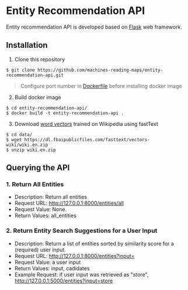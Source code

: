 # Entity Recommendation API
Entity recommendation API is developed based on [Flask](https://flask.palletsprojects.com/en/2.0.x/) web framework.

## Installation
1. Clone this repository
```
$ git clone https://github.com/machines-reading-maps/entity-recommendation-api.git
```

> Configure port number in [Dockerfile](https://github.com/machines-reading-maps/entity-recommendation-api/blob/05cafad85257b0e5fd6ec8e7f3257fdd1128f2f3/Dockerfile#L16-L17) before installing docker image

2. Build docker image
```
$ cd entity-recommendation-api/
$ docker build -t entity-recommendation-api .
```

3. Download [word vectors](https://fasttext.cc/docs/en/pretrained-vectors.html) trained on Wikipedia using fastText  
```
$ cd data/
$ wget https://dl.fbaipublicfiles.com/fasttext/vectors-wiki/wiki.en.zip
$ unzip wiki.en.zip
```

## Querying the API
### 1. Return All Entities
- Description: Return all entities
- Request URL: http://127.0.0.1:8000/entities/all
- Request Value: None.
- Return Values: all_entities


### 2. Return Entity Search Suggestions for a User Input
- Description: Return a list of entities sorted by similarity score for a (required) user input.
- Request URL: http://127.0.0.1:8000/entities?input=
- Request Value: a user input
- Return Values: input, cadidates
- Example Request: 
  if user input was retrieved as "store",
  http://127.0.0.1:5000/entities?input=store
